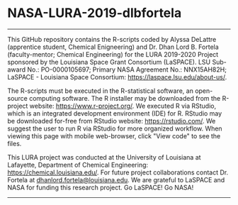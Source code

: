 # NASA-LURA-2019-dlbfortela

----------------------------------------------------------------
 This GitHub repository contains the R-scripts coded by 
 Alyssa DeLattre (apprentice student, Chemical Enigneering) and Dr. Dhan Lord B. Fortela (faculty-mentor; Chemical Engineering)
 for the LURA 2019-2020 Project sponsored by the Louisiana Space Grant Consortium (LaSPACE).
 LSU Sub-award No.: PO-0000105697;
 Primary NASA Agreement No.: NNX15AH82H;
 LaSPACE - Louisiana Space Consortium: https://laspace.lsu.edu/about-us/.

 The R-scripts must be executed in the R-statistical software, an open-source computing software.
 The R installer may be downloaded from the R-project website: https://www.r-project.org/.
 We executed R via RStudio, which is an integrated development environment (IDE) for R.
 RStudio may be downloaded for-free from RStudio website: https://rstudio.com/.
 We suggest the user to run R via RStudio for more organized workflow. 
 When viewing this page with mobile web-browser, click "View code" to see the files.
 
 This LURA project was conducted at the University of Louisiana at Lafayette,
 Department of Chemical Engineering: https://chemical.louisiana.edu/. For future project collaborations contact Dr. Fortela at dhanlord.fortela@louisiana.edu. 
 We are grateful to LaSPACE and NASA for funding this research project.
 Go LaSPACE! Go NASA!

----------------------------------------------------------------
